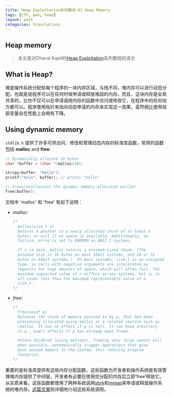 ```yaml
---
title: Heap Exploitation系列翻译-01 Heap Memory
tags: [CTF, pwn, heap]
layout: post
categories: translations
---
```



## Heap memory

> 本文是对Dhaval Kapil的[Heap Exploitation](https://heap-exploitation.dhavalkapil.com/)系列教程的译文

## What is Heap?

堆是操作系统分配给每个程序的一块内存区域，与栈不同，堆内存可以进行动态分配，也就是说程序可以在任何时候申请或释放堆段的内存。而且，这块内存是全局共享的，比你不仅可以在申请调用内存的函数中访问或修改它，在程序中的任何地方都可以。程序使用指针来指向动态申请的内存来实现这一效果，虽然相比使用局部变量会在性能上会稍有下降。

## Using dynamic memory

`stdlib.h` 提供了许多可供访问、修改和管理动态内存的标准库函数，常用的函数包括
 **malloc** and **free**:

```c
// Dynamically allocate 10 bytes
char *buffer = (char *)malloc(10);

strcpy(buffer, "hello");
printf("%s\n", buffer); // prints "hello"

// Frees/unallocates the dynamic memory allocated earlier
free(buffer);
```

文档中 'malloc' 和 'free' 有如下说明：

* *malloc*:

  ```c
  /*
    malloc(size_t n)
    Returns a pointer to a newly allocated chunk of at least n
    bytes, or null if no space is available. Additionally, on
    failure, errno is set to ENOMEM on ANSI C systems.

    If n is zero, malloc returns a minimum-sized chunk. (The
    minimum size is 16 bytes on most 32bit systems, and 24 or 32
    bytes on 64bit systems.)  On most systems, size_t is an unsigned
    type, so calls with negative arguments are interpreted as
    requests for huge amounts of space, which will often fail. The
    maximum supported value of n differs across systems, but is in
    all cases less than the maximum representable value of a
    size_t.
  */
  ```

* *free*:

  ```c
  /*
    free(void* p)
    Releases the chunk of memory pointed to by p, that had been
    previously allocated using malloc or a related routine such as
    realloc. It has no effect if p is null. It can have arbitrary
    (i.e., bad!) effects if p has already been freed.

    Unless disabled (using mallopt), freeing very large spaces will
    when possible, automatically trigger operations that give
    back unused memory to the system, thus reducing program
    footprint.
  */
  ```

重要的是标准库提供有这些内存分配函数，这些函数为开发者和操作系统能有效管理堆内存提供了中间层。开发者有必要在使用完分配的内存后立即‘free’释放它。从实质来看，这些函数都使用了两种系统调用[sbrk](http://man7.org/linux/man-pages/man2/sbrk.2.html)和[mmap](http://man7.org/linux/man-pages/man2/mmap.2.html)来申请或释放操作系统的堆内存。[这篇文章](https://sploitfun.wordpress.com/2015/02/11/syscalls-used-by-malloc/)则详细地介绍这些系统调用。
